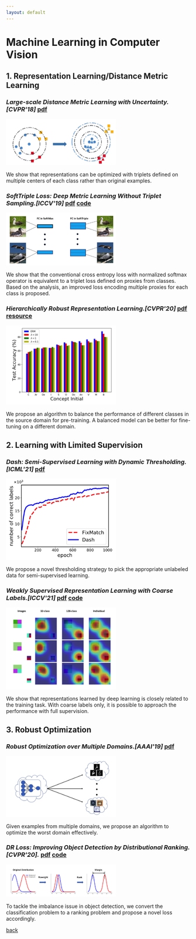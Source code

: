 ```yaml
---
layout: default
---
```


# Machine Learning in Computer Vision


## **1. Representation Learning/Distance Metric Learning**


### _Large-scale Distance Metric Learning with Uncertainty.[CVPR'18]_ [pdf](https://arxiv.org/pdf/1805.10384.pdf) 

<img src="./pictures/distance_metric_learning_cvpr18.png" alt="distance_metric_learning_cvpr18" width="300"/>

We show that representations can be optimized with triplets defined on multiple centers of each class rather than original examples.


### _SoftTriple Loss: Deep Metric Learning Without Triplet Sampling.[ICCV'19]_ [pdf](https://arxiv.org/pdf/1909.05235.pdf) [code](https://github.com/idstcv/SoftTriple)

<img src="./pictures/soft_triplets_iccv19.png" alt="soft_triplets_iccv19" width="300"/>

We show that the conventional cross entropy loss with normalized softmax operator is equivalent to a triplet loss defined on proxies from classes. Based on the analysis, an improved loss encoding multiple proxies for each class is proposed.

### _Hierarchically Robust Representation Learning.[CVPR'20]_ [pdf](https://arxiv.org/pdf/1911.04047.pdf) [resource](http://qi-qian.com/codes/imagenet_concepts.txt)

<img src="./pictures/hierarchically_robust_learning_cvpr20.png" alt="hierarchically_robust_learning_cvpr20" width="300"/>

We propose an algorithm to balance the performance of different classes in the source domain for pre-training. A balanced model can be better for fine-tuning on a different domain.


## **2. Learning with Limited Supervision**


### _Dash: Semi-Supervised Learning with Dynamic Thresholding.[ICML'21]_ [pdf](http://proceedings.mlr.press/v139/xu21e/xu21e.pdf) 

<img src="./pictures/dash_icml21.png" alt="dash_icml21" width="300"/>

We propose a novel thresholding strategy to pick the appropriate unlabeled data for semi-supervised learning.


### _Weakly Supervised Representation Learning with Coarse Labels.[ICCV'21]_ [pdf](https://arxiv.org/pdf/2005.09681.pdf) [code](https://github.com/idstcv/CoIns)

<img src="./pictures/coarse_labels_iccv21.png" alt="coarse_labels_iccv21" width="300"/>

We show that representations learned by deep learning is closely related to the training task. With coarse labels only, it is possible to approach the performance with full supervision.


## **3. Robust Optimization**


### _Robust Optimization over Multiple Domains.[AAAI'19]_ [pdf](http://qi-qian.com/papers/aaai19.pdf) 

<img src="./pictures/robust_opt_aaai19.png" alt="robust_opt_aaai19" width="300"/>

Given examples from multiple domains, we propose an algorithm to optimize the worst domain effectively.

### _DR Loss: Improving Object Detection by Distributional Ranking.[CVPR'20]._ [pdf](https://arxiv.org/pdf/1907.10156.pdf) [code](https://github.com/idstcv/DR_loss)

<img src="./pictures/dr_loss_cvpr20.png" alt="dr_loss_cvpr20" width="300"/>

To tackle the imbalance issue in object detection, we convert the classification problem to a ranking problem and propose a novel loss accordingly.

[back](./)
